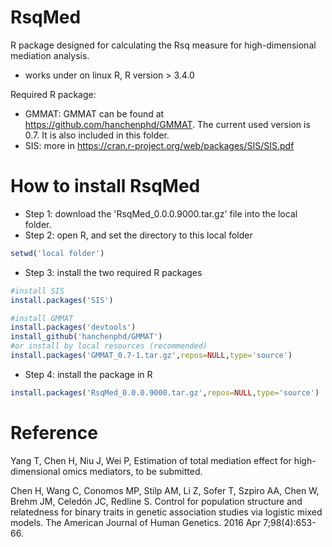 # RsqMed
R package designed for calculating the Rsq measure for high-dimensional mediation analysis. 
* works under on linux R, R version > 3.4.0

Required R package:
* GMMAT: GMMAT can be found at https://github.com/hanchenphd/GMMAT. The current used version is 0.7. It is also included in this folder. 
* SIS: more in https://cran.r-project.org/web/packages/SIS/SIS.pdf


# How to install RsqMed
* Step 1: download the 'RsqMed_0.0.0.9000.tar.gz' file into the local folder.
* Step 2: open R, and set the directory to this local folder 
 ```r
 setwd('local folder')
 ```
 
* Step 3: install the two required R packages
 ```r
 #install SIS
install.packages('SIS')

#install GMMAT
install.packages('devtools')
install_github('hanchenphd/GMMAT')
#or install by local resources (recommended)
install.packages('GMMAT_0.7-1.tar.gz',repos=NULL,type='source')
 ```
* Step 4: install the package in R
```r
install.packages('RsqMed_0.0.0.9000.tar.gz',repos=NULL,type='source')
```

# Reference
Yang T, Chen H, Niu J, Wei P, Estimation of total mediation effect for high-dimensional omics mediators, to be submitted.

Chen H, Wang C, Conomos MP, Stilp AM, Li Z, Sofer T, Szpiro AA, Chen W, Brehm JM, Celedón JC, Redline S. Control for population structure and relatedness for binary traits in genetic association studies via logistic mixed models. The American Journal of Human Genetics. 2016 Apr 7;98(4):653-66.
